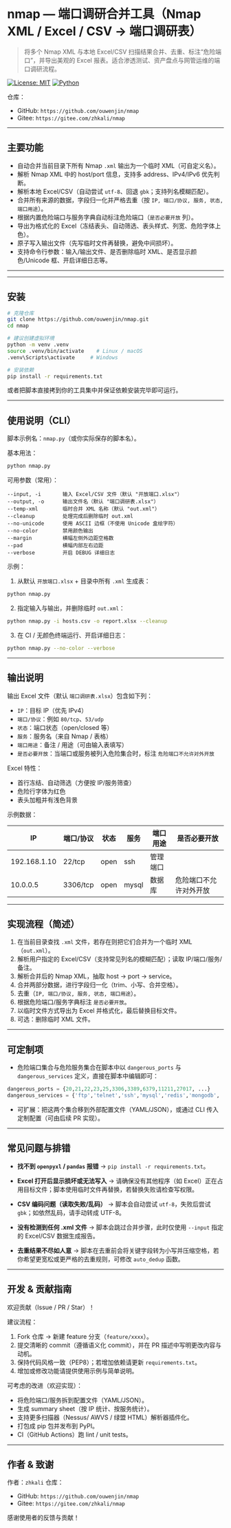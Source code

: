 # nmap — 端口调研合并工具（Nmap XML / Excel / CSV -> 端口调研表）

> 将多个 Nmap XML 与本地 Excel/CSV 扫描结果合并、去重、标注“危险端口”，并导出美观的 Excel 报表。适合渗透测试、资产盘点与网管运维的端口调研流程。

[![License: MIT](https://img.shields.io/badge/License-MIT-green.svg)](LICENSE) [![Python](https://img.shields.io/badge/python-3.8%2B-blue.svg)](https://www.python.org)

仓库：

* GitHub: `https://github.com/ouwenjin/nmap`
* Gitee: `https://gitee.com/zhkali/nmap`

---

## 主要功能

* 自动合并当前目录下所有 Nmap `.xml` 输出为一个临时 XML（可自定义名）。
* 解析 Nmap XML 中的 host/port 信息，支持多 address、IPv4/IPv6 优先判断。
* 解析本地 Excel/CSV（自动尝试 `utf-8`、回退 `gbk`；支持列名模糊匹配）。
* 合并所有来源的数据，字段归一化并严格去重（按 `IP, 端口/协议, 服务, 状态, 端口用途`）。
* 根据内置危险端口与服务字典自动标注危险端口（`是否必要开放` 列）。
* 导出为格式化的 Excel（冻结表头、自动筛选、表头样式、列宽、危险字体上色）。
* 原子写入输出文件（先写临时文件再替换，避免中间损坏）。
* 支持命令行参数：输入/输出文件、是否删除临时 XML、是否显示颜色/Unicode 框、开启详细日志等。

---

---

## 安装

```bash
# 克隆仓库
git clone https://github.com/ouwenjin/nmap.git
cd nmap

# 建议创建虚拟环境
python -m venv .venv
source .venv/bin/activate    # Linux / macOS
.venv\Scripts\activate     # Windows

# 安装依赖
pip install -r requirements.txt
```

或者把脚本直接拷到你的工具集中并保证依赖安装完毕即可运行。

---

## 使用说明（CLI）

脚本示例名：`nmap.py`（或你实际保存的脚本名）。

基本用法：

```bash
python nmap.py
```

可用参数（常用）：

```
--input, -i       输入 Excel/CSV 文件（默认 "开放端口.xlsx"）
--output, -o      输出文件名（默认 "端口调研表.xlsx"）
--temp-xml        临时合并 XML 名称（默认 "out.xml"）
--cleanup         处理完成后删除临时 out.xml
--no-unicode      使用 ASCII 边框（不使用 Unicode 盒绘字符）
--no-color        禁用颜色输出
--margin          横幅左侧外边距空格数
--pad             横幅内部左右边距
--verbose         开启 DEBUG 详细日志
```

示例：

1. 从默认 `开放端口.xlsx` + 目录中所有 `.xml` 生成表：

```bash
python nmap.py
```

2. 指定输入与输出，并删除临时 `out.xml`：

```bash
python nmap.py -i hosts.csv -o report.xlsx --cleanup
```

3. 在 CI / 无颜色终端运行、开启详细日志：

```bash
python nmap.py --no-color --verbose
```

---

## 输出说明

输出 Excel 文件（默认 `端口调研表.xlsx`）包含如下列：

* `IP`：目标 IP（优先 IPv4）
* `端口/协议`：例如 `80/tcp`、`53/udp`
* `状态`：端口状态（open/closed 等）
* `服务`：服务名（来自 Nmap / 表格）
* `端口用途`：备注 / 用途（可由输入表填写）
* `是否必要开放`：当端口或服务被列入危险集合时，标注 `危险端口不允许对外开放`

Excel 特性：

* 首行冻结、自动筛选（方便按 IP/服务筛查）
* 危险行字体为红色
* 表头加粗并有浅色背景

示例数据：

| IP           | 端口/协议    | 状态   | 服务    | 端口用途 | 是否必要开放      |
| ------------ | -------- | ---- | ----- | ---- | ----------- |
| 192.168.1.10 | 22/tcp   | open | ssh   | 管理端口 |             |
| 10.0.0.5     | 3306/tcp | open | mysql | 数据库  | 危险端口不允许对外开放 |

---

## 实现流程（简述）

1. 在当前目录查找 `.xml` 文件，若存在则把它们合并为一个临时 XML（`out.xml`）。
2. 解析用户指定的 Excel/CSV（支持常见列名的模糊匹配）；读取 IP/端口/服务/备注。
3. 解析合并后的 Nmap XML，抽取 host -> port -> service。
4. 合并两部分数据，进行字段归一化（trim、小写、合并空格）。
5. 去重（`IP, 端口/协议, 服务, 状态, 端口用途`）。
6. 根据危险端口/服务字典标注 `是否必要开放`。
7. 以临时文件方式导出为 Excel 并格式化，最后替换目标文件。
8. 可选：删除临时 XML 文件。

---

## 可定制项

* 危险端口集合与危险服务集合在脚本中以 `dangerous_ports` 与 `dangerous_services` 定义，直接在脚本中编辑即可：

```python
dangerous_ports = {20,21,22,23,25,3306,3389,6379,11211,27017, ...}
dangerous_services = {'ftp','telnet','ssh','mysql','redis','mongodb', ...}
```

* 可扩展：把这两个集合移到外部配置文件（YAML/JSON），或通过 CLI 传入定制配置（可由后续 PR 实现）。

---

## 常见问题与排错

* **找不到 `openpyxl` / `pandas` 报错**
  → `pip install -r requirements.txt`。

* **Excel 打开后显示损坏或无法写入**
  → 请确保没有其他程序（如 Excel）正在占用目标文件；脚本使用临时文件再替换，若替换失败请检查写权限。

* **CSV 编码问题（读取失败/乱码）**
  → 脚本会自动尝试 `utf-8`，失败后尝试 `gbk`；如依然乱码，请手动转成 UTF-8。

* **没有检测到任何 .xml 文件**
  → 脚本会跳过合并步骤，此时仅使用 `--input` 指定的 Excel/CSV 数据生成报告。

* **去重结果不尽如人意**
  → 脚本在去重前会将关键字段转为小写并压缩空格，若你希望更宽松或更严格的去重规则，可修改 `auto_dedup` 函数。

---

## 开发 & 贡献指南

欢迎贡献（Issue / PR / Star）！

建议流程：

1. Fork 仓库 → 新建 feature 分支（`feature/xxxx`）。
2. 提交清晰的 commit（遵循语义化 commit），并在 PR 描述中写明更改内容与动机。
3. 保持代码风格一致（PEP8）；若增加依赖请更新 `requirements.txt`。
4. 增加或修改功能请提供使用示例与简单说明。

可考虑的改进（欢迎实现）：

* 将危险端口/服务拆到配置文件（YAML/JSON）。
* 生成 summary sheet（按 IP 统计、按服务统计）。
* 支持更多扫描器（Nessus/ AWVS / 绿盟 HTML）解析器插件化。
* 打包成 pip 包并发布到 PyPI。
* CI（GitHub Actions）跑 lint / unit tests。

---

## 作者 & 致谢

作者：`zhkali`
仓库：

* GitHub: `https://github.com/ouwenjin/nmap`
* Gitee: `https://gitee.com/zhkali/nmap`

感谢使用者的反馈与贡献！
